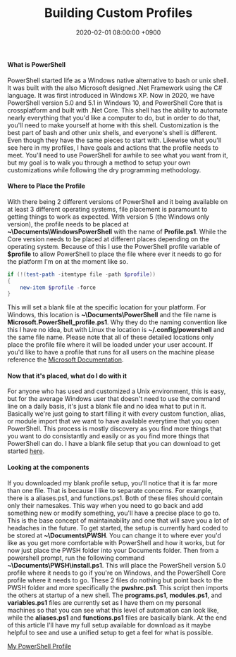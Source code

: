 ﻿---
title: Building Custom Profiles
date: 2020-02-01 08:00:00 +0900
categories: [ powershell ]
tags: [  ]
---

#### What is PowerShell

PowerShell started life as a Windows native alternative to bash or unix shell.  It was built with the also Microsoft designed .Net Framework using the C# language.  It was first introduced in Windows XP.  Now in 2020, we have PowerShell version 5.0 and 5.1 in Windows 10, and PowerShell Core that is crossplatform and built with .Net Core.  This shell has the ability to automate nearly everything that you\'d like a computer to do, but in order to do that, you\'ll need to make yourself at home with this shell.  Customization is the best part of bash and other unix shells, and everyone\'s shell is different.  Even though they have the same pieces to start with.  Likewise what you\'ll see here in my profiles, I have goals and actions that the profile needs to meet.  You\'ll need to use PowerShell for awhile to see what you want from it, but my goal is to walk you through a method to setup your own customizations while following the dry programming methodology.

#### Where to Place the Profile

With there being 2 different versions of PowerShell and it being available on at least 3 different operating systems, file placement is paramount to getting things to work as expected.  With version 5 (the Windows only version), the profile needs to be placed at **~\Documents\WindowsPowerShell** with the name of **Profile.ps1**.  While the Core version needs to be placed at different places depending on the operating system.  Because of this I use the PowerShell profile variable of **$profile** to allow PowerShell to place the file where ever it needs to go for the platform I\'m on at the moment like so.

```powershell
if (!(test-path -itemtype file -path $profile))
{
    new-item $profile -force
}
```

This will set a blank file at the specific location for your platform.  For Windows, this location is **~\Documents\PowerShell** and the file name is **Microsoft.PowerShell_profile.ps1**.  Why they do the naming convention like this I have no idea, but with Linux the location is **~/.config/powershell** and the same file name.  Please note that all of these detailed locations only place the profile file where it will be loaded under your user account.  If you\'d like to have a profile that runs for all users on the machine please reference the [Microsoft Documentation](https://docs.microsoft.com/en-us/powershell/module/microsoft.powershell.core/about/about_profiles?view=powershell-7).

#### Now that it\'s placed, what do I do with it

For anyone who has used and customized a Unix environment, this is easy, but for the average Windows user that doesn\'t need to use the command line on a daily basis, it\'s just a blank file and no idea what to put in it.  Basically we\'re just going to start filling it with every custom function, alias, or module import that we want to have available everytime that you open PowerShell.  This process is mostly discovery as you find more things that you want to do consistantly and easily or as you find more things that PowerShell can do.  I have a blank file setup that you can download to get started [here](https://github.com/besmith43/Blank-PWSHRC).

#### Looking at the components

If you downloaded my blank profile setup, you\'ll notice that it is far more than one file.  That is because I like to separate concerns.  For example, there is a aliases.ps1, and functions.ps1.  Both of these files should contain only their namesakes.  This way when you need to go back and add something new or modify something, you\'ll have a precise place to go to.  This is the base concept of maintainability and one that will save you a lot of headaches in the future.  To get started, the setup is currently hard coded to be stored at **~\Documents\PWSH**.  You can change it to where ever you\'d like as you get more comfortable with PowerShell and how it works, but for now just place the PWSH folder into your Documents folder.  Then from a powershell prompt, run the following command **~\Documents\PWSH\install.ps1**.  This will place the PowerShell version 5.0 profile where it needs to go if you\'re on Windows, and the PowerShell Core profile where it needs to go.  These 2 files do nothing but point back to the PWSH folder and more specifically the **pwshrc.ps1**.  This script then imports the others at startup of a new shell.  The **programs.ps1**, **modules.ps1**, and **variables.ps1** files are currently set as I have them on my personal machines so that you can see what this level of automation can look like, while the **aliases.ps1** and **functions.ps1** files are basically blank.  At the end of this article I\'ll have my full setup available for download as it maybe helpful to see and use a unified setup to get a feel for what is possible.

[My PowerShell Profile](https://github.com/besmith43/PWSHRC)


